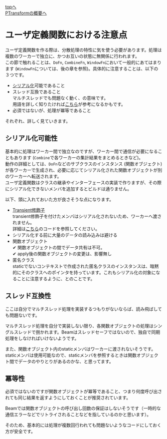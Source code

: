 [topへ](../index.md)  
[PTransformの概要へ](./ptransform.md)

# ユーザ定義関数における注意点
ユーザ定義関数を作る際は、分散処理の特性に気を使う必要があります。処理は複数のワーカーで独立に、かつお互いの状態に無関係に行われます。  
この節で触れることは、`DoFn`, `CombineFn`, `WindowFn`において一般的にあてはまります (`WindowFn`については、後の章を参照)。具体的に注意することは、以下の３つです。

+ [シリアル化](https://www.ne.jp/asahi/hishidama/home/tech/java/serial.html)可能であること
+ スレッド互換であること  
マルチスレッドでも問題なく動く、の意味です。  
用語を詳しく知りたければ[こちら](https://www.ibm.com/developerworks/jp/java/library/j-jtp09263/index.html)が参考になるかもです。
+ 必須ではないが、処理が冪等であること

それぞれ、詳しく見ていきます。

## <span class="head">シリアル化可能性</span>
基本的に処理はワーカー間で独立なのですが、ワーカー間で通信が必要になることもあります (`Combine`で各ワーカーの集計結果をまとめるときなど)。  
動作の詳細としては、`DoFn`などのサブクラスのインスタンス (関数オブジェクト) が各ワーカーで生成され、必要に応じてシリアル化された関数オブジェクトが別のワーカーへ転送されます。  
ユーザ定義関数はクラスの継承やインターフェースの実装で作りますが、その際にシリアル化できないメンバを追加するとビルドは通りません。

以下、頭に入れておいた方が良さそうな点になります。

+ [Transient修飾子](http://java-code.jp/126)  
transient修飾子を付けたメンバはシリアル化されないため、ワーカーへ渡されません。  
詳細は[こちら](./codes/transient.md)のコードを参照してください。
+ シリアル化する前に大量のデータの読み込みは避ける
+ 関数オブジェクト  
  &#10004; 関数オブジェクトの間でデータ共有は不可。  
  &#10004; apply後の関数オブジェクトの変更は、影響無し
+ 匿名クラス  
staticでないコンテキストで作成された匿名クラスのインスタンスは、暗黙的にそのクラスへのポインタを持っています。これもシリアル化の対象になることに注意するように、とのことです。

## <span class="head">スレッド互換性</span>
ここは自分でマルチスレッド処理を実装するつもりがないならば、読み飛ばしても問題ないです。

マルチスレッド処理を自分で実装しない限り、各関数オブジェクトの処理はシングルスレッドで捌かれます。Beamはスレッドセーフではないので、独自で同期処理をしなければいけないようです。    

また、関数オブジェクト内のstaticメンバはワーカーに渡されないそうです。staticメンバは使用可能なので、staticメンバを参照するときは関数オブジェクト間でデータのやりとりがあるのかな、と思ってます。

## <span class="head">冪等性</span>
必須ではないのですが関数オブジェクトが冪等であること、つまり何度呼び出されても同じ結果を返すようにしておくことが推奨されています。

Beamでは関数オブジェクトの呼び出し回数の保証はしないそうです（一時的な通信エラーなどでリトライされることなどを指しているのかと思います）。

そのため、基本的には処理が複数回行われても問題ないようなコードにしておく方が安全です。